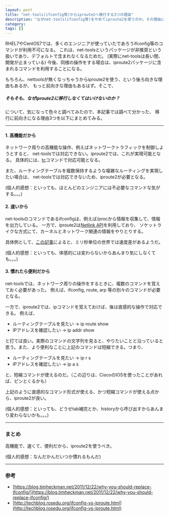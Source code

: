```yaml
---
layout: post
title: "net-tools(ifconfig等)からiproute2へ移行する3つの理由"
description: "なぜnet-tools(ifconfig等)をやめてiproute2を使うのか。その理由についての説明記事。"
category: 
tags: []
---
```


RHEL7やCentOS7では、多くのエンジニアが使っていたであろうifconfig等のコマンドが利用不可になる。
これは、net-toolsというパッケージが非推奨という扱いであり、デフォルトで含まれなくなるためだ。
(実際にnet-toolsは長い間、開発が止まっている)
今後、同様の操作をする場合は、iproute2パッケージに含まれるコマンドを利用することになる。

もちろん、nettoolsが無くなっちゃうからiproute2を使う、という後ろ向きな理由もあるが、
もっと前向きな理由もあるはず。そこで、

##### そもそも、なぜiproute2に移行しなくてはいけないのか？

について、気になって色々と調べてみたので、本記事では調べて分かった、
移行に前向きになる理由3つを以下にまとめてみる。

-----

#### 1. 高機能だから
ネットワーク周りの高機能な操作、例えばネットワークトラフィックを制御しようとすると、
net-toolsでは対応できない。iproute2では、これが実現可能となる。
具体的には、[tc](http://www.linuxmanpages.com/man8/tc.8.php)コマンドで対応可能となる。

また、ルーティングテーブルを複数保持するような複雑なルーティングを実現したい場合は、
net-toolsでは対応できないため、iproute2が必要となる。

(個人的感想：といっても、ほとんどのエンジニアには不必要なコマンドな気がする。。。)

#### 2. 速いから
net-toolsのコマンドであるifconfigは、例えば/procから情報を収集して、情報を出力している。
一方で、iproute2は[Netlink API](http://linuxjm.sourceforge.jp/html/LDP_man-pages/man7/netlink.7.html)を利用しており、
ソケットライクな方式にて、カーネルとネットワーク関連の情報をやりとりする。

具体例として、[この記事](http://techblog.rosedu.org/ifconfig-vs-iproute.html)によると、ミリ秒単位の世界では速度差があるようだ。

(個人的感想：といっても、体感的には変わらないからあんまり気にしなくても。。。)

#### 3. 慣れたら便利だから
net-toolsでは、ネットワーク周りの操作をするときに、複数のコマンドを覚えておく必要があった。
例えば、ifconfig, route, arp 等の別々のコマンドが必要となる。

一方で、iproute2では、ipコマンドを覚えておけば、後は直感的な操作で対応できる。
例えば、

- ルーティングテーブルを見たい -> ip route show
- IPアドレスを確認したい -> ip addr show

と打てば良い。実際のコマンドの文字列を見ると、やりたいことと沿っていると思う。また、より便利なことに上記のコマンドは短縮できる。つまり、

- ルーティングテーブルを見たい -> ip r s
- IPアドレスを確認したい -> ip a s

と、短縮コマンドが使えるのだ。（この辺りは、CiscoのIOSを使ったことがあれば、ピンとくるかも）

上記のように直感的なコマンド形式が使える、かつ短縮コマンドが使える点から、iproute2が良い。

(個人的感想：といっても、どうせtab補完とか、historyから呼び出すからあんまり変わらないかも。。。)

-----

### まとめ
高機能で、速くて、便利だから、iproute2を使うべき。

(個人的感想：なんだかんだいつか慣れるもんだ)

-----

### 参考

- [https://blog.timheckman.net/2011/12/22/why-you-should-replace-ifconfig/](https://blog.timheckman.net/2011/12/22/why-you-should-replace-ifconfig/)
- [http://techblog.rosedu.org/ifconfig-vs-iproute.html](http://techblog.rosedu.org/ifconfig-vs-iproute.html)

